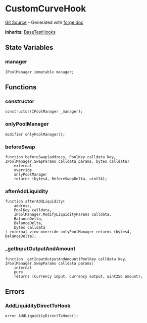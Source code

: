# CustomCurveHook
[Git Source](https://github.com/uniswap/v4-core/blob/80311e34080fee64b6fc6c916e9a51a437d0e482/src/test/CustomCurveHook.sol) - Generated with [forge doc](https://book.getfoundry.sh/reference/forge/forge-doc)

**Inherits:**
[BaseTestHooks](contracts/v4/reference/core/test/BaseTestHooks.md)


## State Variables
### manager

```solidity
IPoolManager immutable manager;
```


## Functions
### constructor


```solidity
constructor(IPoolManager _manager);
```

### onlyPoolManager


```solidity
modifier onlyPoolManager();
```

### beforeSwap


```solidity
function beforeSwap(address, PoolKey calldata key, IPoolManager.SwapParams calldata params, bytes calldata)
    external
    override
    onlyPoolManager
    returns (bytes4, BeforeSwapDelta, uint24);
```

### afterAddLiquidity


```solidity
function afterAddLiquidity(
    address,
    PoolKey calldata,
    IPoolManager.ModifyLiquidityParams calldata,
    BalanceDelta,
    BalanceDelta,
    bytes calldata
) external view override onlyPoolManager returns (bytes4, BalanceDelta);
```

### _getInputOutputAndAmount


```solidity
function _getInputOutputAndAmount(PoolKey calldata key, IPoolManager.SwapParams calldata params)
    internal
    pure
    returns (Currency input, Currency output, uint256 amount);
```

## Errors
### AddLiquidityDirectToHook

```solidity
error AddLiquidityDirectToHook();
```

